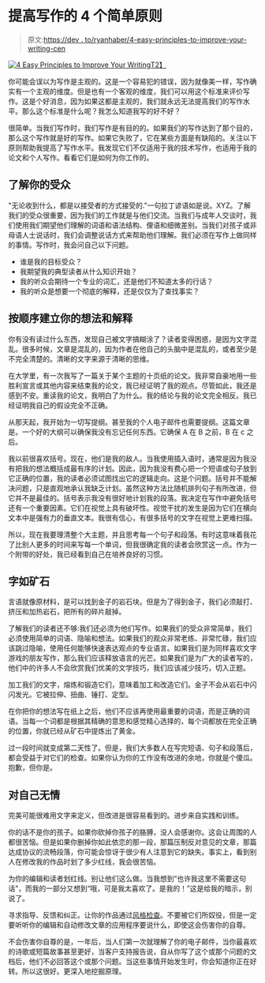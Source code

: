 # 提高写作的 4 个简单原则

> 原文:[https://dev . to/ryanhaber/4-easy-principles-to-improve-your-writing-cen](https://dev.to/ryanhaber/4-easy-principles-to-improve-your-writing-cen)

[![4 Easy Principles to Improve Your Writing](../Images/bf6124e587d0b9dd3ccb62ac2dce18c8.png)T2】](https://res.cloudinary.com/practicaldev/image/fetch/s--wVAz5L4w--/c_limit%2Cf_auto%2Cfl_progressive%2Cq_auto%2Cw_880/http://api-ambassador.ghost.io/content/images/2017/10/FJB5ZDXG33OQ7T4.MEDIUM.jpg)

你可能会误以为写作是主观的。这是一个容易犯的错误，因为就像美一样，写作确实有一个主观的维度。但是也有一个客观的维度，我们可以用这个标准来评价写作。这是个好消息，因为如果这都是主观的，我们就永远无法提高我们的写作水平。那么这个标准是什么呢？我怎么知道我写的好不好？

很简单。当我们写作时，我们写作是有目的的。如果我们的写作达到了那个目的，那么这个写作就是好的写作。如果它失败了，它在某些方面是有缺陷的。关注以下原则帮助我提高了写作水平。我发现它们不仅适用于我的技术写作，也适用于我的论文和个人写作。看看它们是如何为你工作的。

## [](#know-your-audience)了解你的受众

"无论收到什么，都是以接受者的方式接受的."一句拉丁谚语如是说。XYZ。了解我们的受众很重要，因为我们的工作就是与他们交流。当我们与成年人交谈时，我们使用我们期望他们理解的词语和语法结构、俚语和细微差别。当我们对孩子或非母语人士说话时，我们会调整说话方式来帮助他们理解。我们必须在写作上做同样的事情。写作时，我会问自己以下问题。

*   谁是我的目标受众？
*   我期望我的典型读者从什么知识开始？
*   我的听众会期待一个专业的词汇，还是他们不知道太多的行话？
*   我的听众是想要一个彻底的解释，还是仅仅为了查找事实？

## [](#build-your-ideas-and-explanations-in-order)按顺序建立你的想法和解释

你有没有读过什么东西，发现自己被文字搞糊涂了？读者变得困惑，是因为文字混乱。很多时候，文章是混乱的，因为作者在他自己的头脑中是混乱的，或者至少是不完全清楚的。清晰的文字来源于清晰的思维。

在大学里，有一次我写了一篇关于某个主题的十页纸的论文。我非常自豪地用一些胜利宣言或其他内容来结束我的论文，我已经证明了我的观点。尽管如此，我还是感到不安。重读我的论文，我明白了为什么。我的结论与我的论文完全相反。我已经证明我自己的假设完全不正确。

从那天起，我开始为一切写提纲。甚至我的个人电子邮件也需要提纲。这篇文章是。一个好的大纲可以确保我没有忘记任何东西。它确保 A 在 B 之前，B 在 c 之后。

我以前很喜欢括号。现在，他们是我的敌人。当我使用插入语时，通常是因为我没有把我的想法概括成最有序的计划。因此，因为我没有费心把一个短语或句子放到它正确的位置，我的读者必须试图找出它的逻辑走向。这是个问题。括号并不能解决问题，只是直观地承认我缺乏计划。虽然这种方法比随机排列句子有所改进，但它并不是最佳的。括号表示我没有很好地计划我的段落。我决定在写作中避免括号还有一个重要因素。它们在视觉上具有破坏性。视觉干扰的发生是因为它们在横向文本中是强有力的垂直文本。我很有信心，有很多括号的文字在视觉上更难扫描。

所以，现在我要理清整个大主题，并且思考每一个句子和段落。有时这意味着我花了比别人更多的时间来写每一个单词，但我很确定我的读者会欣赏这一点。作为一个附带的好处，我已经看到自己在培养良好的习惯。

## [](#words-are-like-ore)字如矿石

言语就像原材料，是可以找到金子的岩石块。但是为了得到金子，我们必须敲打、挤压和加热岩石，把所有的碎片敲掉。

了解我们的读者还不够:我们还必须为他们写作。如果我们的受众非常简单，我们必须使用简单的词语、隐喻和想法。如果我们的观众非常老练、非常忙碌，我们应该跳过隐喻，使用任何能够快速表达观点的专业语言。如果我们是为同样喜欢文字游戏的朋友写作，那么我们应该释放语言的光芒。如果我们是为广大的读者写的，他们中的许多人不会欣赏我们优美的文学技巧，我们应该减少技巧，切入正题。

加工我们的文字，熔炼和锻造它们，意味着加工和改造它们。金子不会从岩石中闪闪发光。它被拉伸、扭曲、锤打、定型。

在你把你的想法写在纸上之后，他们不应该再使用最重要的词语，而是正确的词语。当每一个词都是根据其精确的意思和感觉精心选择的，每个词都放在完全正确的位置，你就已经从矿石中提炼出了黄金。

过一段时间就变成第二天性了。但是，我们大多数人在写完短语、句子和段落后，都会受益于对它们的检查。如果你认为你的工作没有改进的余地，你就是个傻瓜。抱歉，但你是。

## [](#be-ruthless-with-yourself)对自己无情

完美可能很难用文字来定义，但改进是很容易看到的。进步来自实践和训练。

你的话不是你的孩子。如果你砍掉你孩子的胳膊，没人会感谢你。这会让周围的人都很苦恼。但是如果你删掉你如此依恋的那一段，那篇压制反对意见的文章，那篇达成协议的流畅段落，你可能会惊讶于很少有人注意到它的缺失。事实上，看到别人在修改我的作品时划了多少红线，我会很苦恼。

为你的编辑和读者划红线。别让他们这么做。当我想到“也许我这里不需要这句话”，而我的一部分又想到“哦，可是我太喜欢了。是我的！”这是给我的暗示，别说了。

寻求指导、反馈和纠正。让你的作品通过[风格检查](https://dev.to/ryanhaber/cool-readability-tools)。不要被它们所奴役，但是一定要听听你的编辑和自动修改文章的应用程序要说什么，即使这会伤害你的自尊。

不会伤害你自尊的是，一年后，当人们第一次就理解了你的电子邮件，当你最喜欢的诗歌或短篇故事甚至更好，当客户支持报告说，自从你写了这个或那个问题的文档后，他们不必回答这个或那个问题。当这些事情开始发生时，你会知道你正在好转。所以这很好。更深入地挖掘原理。